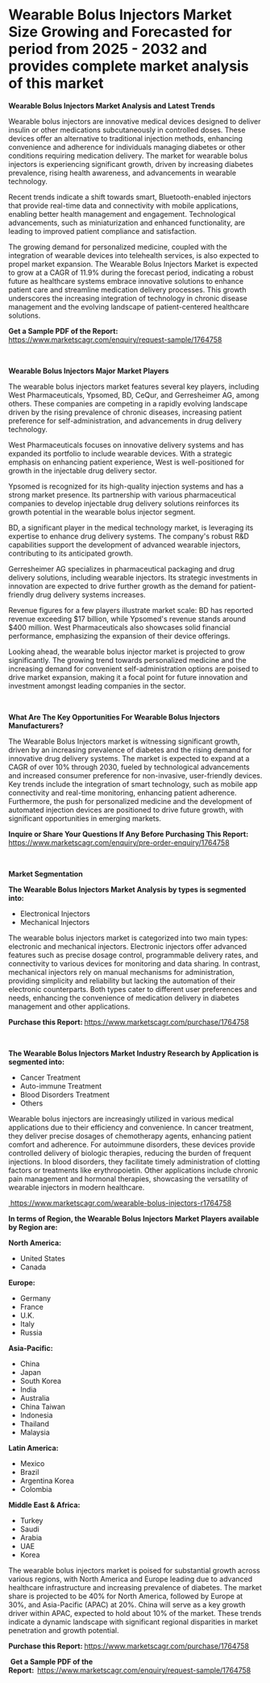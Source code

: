 <p><h1>Wearable Bolus Injectors Market Size Growing and Forecasted for period from 2025 - 2032 and provides complete market analysis of this market</h1></p><p><strong>Wearable Bolus Injectors Market Analysis and Latest Trends</strong></p>
<p><p>Wearable bolus injectors are innovative medical devices designed to deliver insulin or other medications subcutaneously in controlled doses. These devices offer an alternative to traditional injection methods, enhancing convenience and adherence for individuals managing diabetes or other conditions requiring medication delivery. The market for wearable bolus injectors is experiencing significant growth, driven by increasing diabetes prevalence, rising health awareness, and advancements in wearable technology. </p><p>Recent trends indicate a shift towards smart, Bluetooth-enabled injectors that provide real-time data and connectivity with mobile applications, enabling better health management and engagement. Technological advancements, such as miniaturization and enhanced functionality, are leading to improved patient compliance and satisfaction. </p><p>The growing demand for personalized medicine, coupled with the integration of wearable devices into telehealth services, is also expected to propel market expansion. The Wearable Bolus Injectors Market is expected to grow at a CAGR of 11.9% during the forecast period, indicating a robust future as healthcare systems embrace innovative solutions to enhance patient care and streamline medication delivery processes. This growth underscores the increasing integration of technology in chronic disease management and the evolving landscape of patient-centered healthcare solutions.</p></p>
<p><strong>Get a Sample PDF of the Report:&nbsp;</strong> <a href="https://www.marketscagr.com/enquiry/request-sample/1764758?utm_campaign=3041&utm_medium=2&utm_source=Github&utm_content=ia&utm_term=14042025&utm_id=wearable-bolus-injectors">https://www.marketscagr.com/enquiry/request-sample/1764758</a></p>
<p>&nbsp;</p>
<p><strong>Wearable Bolus Injectors Major Market Players</strong></p>
<p><p>The wearable bolus injectors market features several key players, including West Pharmaceuticals, Ypsomed, BD, CeQur, and Gerresheimer AG, among others. These companies are competing in a rapidly evolving landscape driven by the rising prevalence of chronic diseases, increasing patient preference for self-administration, and advancements in drug delivery technology.</p><p>West Pharmaceuticals focuses on innovative delivery systems and has expanded its portfolio to include wearable devices. With a strategic emphasis on enhancing patient experience, West is well-positioned for growth in the injectable drug delivery sector.</p><p>Ypsomed is recognized for its high-quality injection systems and has a strong market presence. Its partnership with various pharmaceutical companies to develop injectable drug delivery solutions reinforces its growth potential in the wearable bolus injector segment.</p><p>BD, a significant player in the medical technology market, is leveraging its expertise to enhance drug delivery systems. The company's robust R&D capabilities support the development of advanced wearable injectors, contributing to its anticipated growth.</p><p>Gerresheimer AG specializes in pharmaceutical packaging and drug delivery solutions, including wearable injectors. Its strategic investments in innovation are expected to drive further growth as the demand for patient-friendly drug delivery systems increases.</p><p>Revenue figures for a few players illustrate market scale: BD has reported revenue exceeding $17 billion, while Ypsomed's revenue stands around $400 million. West Pharmaceuticals also showcases solid financial performance, emphasizing the expansion of their device offerings.</p><p>Looking ahead, the wearable bolus injector market is projected to grow significantly. The growing trend towards personalized medicine and the increasing demand for convenient self-administration options are poised to drive market expansion, making it a focal point for future innovation and investment amongst leading companies in the sector.</p></p>
<p>&nbsp;</p>
<p><strong>What Are The Key Opportunities For Wearable Bolus Injectors Manufacturers?</strong></p>
<p><p>The Wearable Bolus Injectors market is witnessing significant growth, driven by an increasing prevalence of diabetes and the rising demand for innovative drug delivery systems. The market is expected to expand at a CAGR of over 10% through 2030, fueled by technological advancements and increased consumer preference for non-invasive, user-friendly devices. Key trends include the integration of smart technology, such as mobile app connectivity and real-time monitoring, enhancing patient adherence. Furthermore, the push for personalized medicine and the development of automated injection devices are positioned to drive future growth, with significant opportunities in emerging markets.</p></p>
<p><strong>Inquire or Share Your Questions If Any Before Purchasing This Report:</strong> <a href="https://www.marketscagr.com/enquiry/pre-order-enquiry/1764758?utm_campaign=3041&utm_medium=2&utm_source=Github&utm_content=ia&utm_term=14042025&utm_id=wearable-bolus-injectors">https://www.marketscagr.com/enquiry/pre-order-enquiry/1764758</a></p>
<p>&nbsp;</p>
<p><strong>Market Segmentation</strong></p>
<p><strong>The Wearable Bolus Injectors Market Analysis by types is segmented into:</strong></p>
<p><ul><li>Electronical Injectors</li><li>Mechanical Injectors</li></ul></p>
<p><p>The wearable bolus injectors market is categorized into two main types: electronic and mechanical injectors. Electronic injectors offer advanced features such as precise dosage control, programmable delivery rates, and connectivity to various devices for monitoring and data sharing. In contrast, mechanical injectors rely on manual mechanisms for administration, providing simplicity and reliability but lacking the automation of their electronic counterparts. Both types cater to different user preferences and needs, enhancing the convenience of medication delivery in diabetes management and other applications.</p></p>
<p><strong>Purchase this Report:&nbsp;</strong><a href="https://www.marketscagr.com/purchase/1764758?utm_campaign=3041&utm_medium=2&utm_source=Github&utm_content=ia&utm_term=14042025&utm_id=wearable-bolus-injectors">https://www.marketscagr.com/purchase/1764758</a></p>
<p>&nbsp;</p>
<p><strong>The Wearable Bolus Injectors Market Industry Research by Application is segmented into:</strong></p>
<p><ul><li>Cancer Treatment</li><li>Auto-immune Treatment</li><li>Blood Disorders Treatment</li><li>Others</li></ul></p>
<p><p>Wearable bolus injectors are increasingly utilized in various medical applications due to their efficiency and convenience. In cancer treatment, they deliver precise dosages of chemotherapy agents, enhancing patient comfort and adherence. For autoimmune disorders, these devices provide controlled delivery of biologic therapies, reducing the burden of frequent injections. In blood disorders, they facilitate timely administration of clotting factors or treatments like erythropoietin. Other applications include chronic pain management and hormonal therapies, showcasing the versatility of wearable injectors in modern healthcare.</p></p>
<p><a href="https://www.marketscagr.com/wearable-bolus-injectors-r1764758?utm_campaign=3041&utm_medium=2&utm_source=Github&utm_content=ia&utm_term=14042025&utm_id=wearable-bolus-injectors">&nbsp;https://www.marketscagr.com/wearable-bolus-injectors-r1764758</a></p>
<p><strong>In terms of Region, the Wearable Bolus Injectors Market Players available by Region are:</strong></p>
<p>
    <p> <strong> North America: </strong>
        <ul>
            <li>United States</li>
            <li>Canada</li>
        </ul>
        </p> 
    <p> <strong> Europe: </strong>
        <ul>
            <li>Germany</li>
            <li>France</li>
            <li>U.K.</li>
            <li>Italy</li>
            <li>Russia</li>
        </ul>
        </p> 
    <p> <strong> Asia-Pacific: </strong>
        <ul>
            <li>China</li>
            <li>Japan</li>
            <li>South Korea</li>
            <li>India</li>
            <li>Australia</li>
            <li>China Taiwan</li>
            <li>Indonesia</li>
            <li>Thailand</li>
            <li>Malaysia</li>
        </ul>
        </p> 
    <p> <strong> Latin America: </strong>
        <ul>
            <li>Mexico</li>
            <li>Brazil</li>
            <li>Argentina Korea</li>
            <li>Colombia</li>
        </ul>
        </p> 
    <p> <strong> Middle East & Africa: </strong>
        <ul>
            <li>Turkey</li>
            <li>Saudi</li>
            <li>Arabia</li>
            <li>UAE</li>
            <li>Korea</li>
        </ul>
    </p>
    </p>
<p><p>The wearable bolus injectors market is poised for substantial growth across various regions, with North America and Europe leading due to advanced healthcare infrastructure and increasing prevalence of diabetes. The market share is projected to be 40% for North America, followed by Europe at 30%, and Asia-Pacific (APAC) at 20%. China will serve as a key growth driver within APAC, expected to hold about 10% of the market. These trends indicate a dynamic landscape with significant regional disparities in market penetration and growth potential.</p></p>
<p><strong>Purchase this Report: </strong><a href="https://www.marketscagr.com/purchase/1764758?utm_campaign=3041&utm_medium=2&utm_source=Github&utm_content=ia&utm_term=14042025&utm_id=wearable-bolus-injectors">https://www.marketscagr.com/purchase/1764758</a></p>
<p>&nbsp;<strong>Get a Sample PDF of the Report:&nbsp;&nbsp;</strong><a href="https://www.marketscagr.com/enquiry/request-sample/1764758?utm_campaign=3041&utm_medium=2&utm_source=Github&utm_content=ia&utm_term=14042025&utm_id=wearable-bolus-injectors">https://www.marketscagr.com/enquiry/request-sample/1764758</a></p>
<p><strong></strong></p>
<p><p></p><p></p><p></p></p>